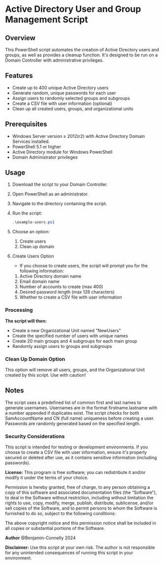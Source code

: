 # Active Directory User and Group Management Script

## Overview

This PowerShell script automates the creation of Active Directory users and groups, as well as provides a cleanup function. It's designed to be run on a Domain Controller with administrative privileges.

## Features

- Create up to 400 unique Active Directory users
- Generate random, unique passwords for each user
- Assign users to randomly selected groups and subgroups
- Create a CSV file with user information (optional)
- Clean up all created users, groups, and organizational units

## Prerequisites

- Windows Server version ≥ 2012(r2) with Active Directory Domain Services installed. 
- PowerShell 5.1 or higher
- Active Directory module for Windows PowerShell
- Domain Administrator privileges

## Usage

1. Download the script to your Domain Controller.
2. Open PowerShell as an administrator.
3. Navigate to the directory containing the script.
4. Run the script:

   ```powershell
   .\example-users.ps1

5. Choose an option:
   1. Create users
   2. Clean up domain

6. Create Users Option
    - If you choose to create users, the script will prompt you for the following information:

   1. Active Directory domain name
   2. Email domain name
   3. Number of accounts to create (max 400)
   4. Desired password length (max 128 characters)
   5. Whether to create a CSV file with user information

### Processing

**The script will then:**

- Create a new Organizational Unit named "NewUsers"
- Create the specified number of users with unique names
- Create 20 main groups and 4 subgroups for each main group
- Randomly assign users to groups and subgroups

### Clean Up Domain Option

This option will remove all users, groups, and the Organizational Unit created by this script. Use with caution!

## Notes

The script uses a predefined list of common first and last names to generate usernames.
Usernames are in the format firstname.lastname with a number appended if duplicates exist.
The script checks for both SamAccountName and CN (full name) uniqueness before creating a user.
Passwords are randomly generated based on the specified length.

### Security Considerations

This script is intended for testing or development environments.
If you choose to create a CSV file with user information, ensure it's properly secured or deleted after use, as it contains sensitive information (including passwords).

**License:**
This program is free software; you can redistribute it and/or modify it under the terms of your choice.

Permission is hereby granted, free of charge, to any person obtaining a copy of this software and associated documentation files (the “Software”), to deal in the Software without restriction, including without limitation the rights to use, copy, modify, merge, publish, distribute, sublicense, and/or sell copies of the Software, and to permit persons to whom the Software is furnished to do so, subject to the following conditions:

The above copyright notice and this permission notice shall be included in all copies or substantial portions of the Software.

**Author**
@Benjamin-Connelly 2024

**Disclaimer:**
Use this script at your own risk. The author is not responsible for any unintended consequences of running this script in your environment.
